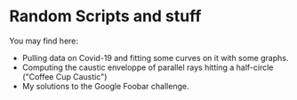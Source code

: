 # Random Scripts and stuff

You may find here:

* Pulling data on Covid-19 and fitting some curves on it with some graphs.
* Computing the caustic enveloppe of parallel rays hitting a half-circle ("Coffee Cup Caustic")
* My solutions to the Google Foobar challenge.